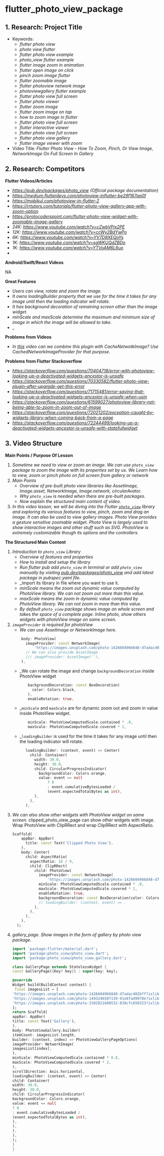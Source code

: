 # flutter_photo_view_package

## 1. Research: Project Title

- Keywords:
    - _flutter photo view_
    - _photo view flutter_
    - _flutter photo view example_
    - _photo_view flutter example_
    - _flutter image zoom in animation_
    - _flutter open image on click_
    - _pinch zoom image flutter_
    - _flutter zoomable image_
    - _flutter photoview network image_
    - _photoviewgallery flutter example_
    - _flutter photo view full screen_
    - _flutter photo viewer_
    - _flutter zoom image_
    - _flutter zoom image on tap_
    - _how to zoom image in flutter_
    - _flutter photo view full screen_
    - _flutter interactive viewer_
    - _flutter photo view full screen_
    - _flutter photo view gallery_
    - _flutter image viewer with zoom_
- Video Title: _Flutter Photo View - How To Zoom, Pinch, Or View Image, NetworkImage On Full Screen In Gallery_


## 2. Research: Competitors

**Flutter Videos/Articles**

- _https://pub.dev/packages/photo_view (Official package documentation)_
- _https://medium.flutterdevs.com/photoview-influtter-be29f167aa0f_
- _https://mobikul.com/photoview-in-flutter-2_
- _https://rrtutors.com/tutorials/flutter-photo-view-gallery-app-with-zoom-option_
- _https://protocoderspoint.com/flutter-photo-view-widget-with-zoomable-image-gallery_
- _24K: https://www.youtube.com/watch?v=cZwbVPix2PE_
- _12K: https://www.youtube.com/watch?v=ccWy2BdYwPo_
- _6K: https://www.youtube.com/watch?v=YV7D8XEQoYs_
- _1K: https://www.youtube.com/watch?v=sgWKUQdZBDo_
- _1K: https://www.youtube.com/watch?v=YTVoAM6L6uo_
- 

**Android/Swift/React Videos**

NA

**Great Features**
- _Users can view, rotate and zoom the image._
- _It owns loadingBuilder property that we use for the time it takes for any image until then the loading indicator will rotate._
- _It has background decoration of remaining screen other than the image widget._
- _minScale and maxScale determine the maximum and minimum size of image in which the image will be allowed to take._
- _

[comment]: <> (- _What is the use of photo_view package in flutter? -> https://medium.flutterdevs.com/photoview-influtter-be29f167aa0f_)

**Problems from Videos**
- _In [this](https://www.youtube.com/watch?v=YV7D8XEQoYs) video can we combine this plugin with CacheNetwotkImage? Use CachedNetworkImageProvider for that purpose._

**Problems from Flutter Stackoverflow**

- _https://stackoverflow.com/questions/70404718/error-with-photoview-looking-up-a-deactivated-widgets-ancestor-is-unsafe_
- _https://stackoverflow.com/questions/70330582/flutter-photo-view-plugin-after-upgrade-get-this-error_
- _https://stackoverflow.com/questions/71715481/error-saying-that-looking-up-a-deactivated-widgets-ancestor-is-unsafe-when-usin_
- _https://stackoverflow.com/questions/61599027/photoview-library-not-being-able-to-zoom-in-zoom-out-of-image_
- _https://stackoverflow.com/questions/72021202/exception-caught-by-widgets-library-when-coming-back-from-a-page_
- _https://stackoverflow.com/questions/72244499/looking-up-a-deactivated-widgets-ancestor-is-unsafe-with-statefullwidget_

## 3. Video Structure

**Main Points / Purpose Of Lesson**

1. _Sometime we need to view or zoom an image. We can use `photo_view` package to zoom the image with its properties set by us. We Learn how to view, zoom or pinch photo on full screen from gallery or network_
2. _Main Points_
    - _Overview of pre-built photo view libraries like AssetImage, Image.asset, NetworkImage, Image.network, circularAvator._
    - _Why `photo_view` is needed when there are pre-built packages._
    - _Now explain the structured main content of video._
3. _In this video lesson, we will be diving into the Flutter [`photo_view`](https://pub.dev/packages/photo_view) library and exploring its various features to view, pinch, zoom and drag an image. It can also be used to view gallery images. Photo View provides a gesture sensitive zoomable widget. Photo View is largely used to show interactive images and other stuff such as SVG. PhotoView is extremely customizable though its options and the controllers._

**The Structured Main Content**
1. _Introduction to `photo_view` Library_
    - _Overview of features and properties_
    - _How to install and setup the library_
   - _Run flutter pub add `photo_view` in terminal or add `photo_view` manually by visiting [pub.dev/packages/photo_view](https://pub.dev/packages/photo_view) and add latest package in pubspec.yaml file._
   - _Import its library in file where you want to use it.
   - _minScale means the zoom out dynamic value computed by PhotoView library. We can not zoom out more than this value._
   - _maxScale means the zoom in dynamic value computed by PhotoView library. We can not zoom in more than this value._
   - _By default `photo_view` package shows image on whole screen and takes the space of a complete page. Inline photo, show others widgets with photoView image on same screen._
2. _`imageProvider` is required for photoView_
   - _We can use AssetImage or NetworkImage here._    
    ``` dart
        body: PhotoView(
          imageProvider: const NetworkImage(
              'https://images.unsplash.com/photo-1426604966848-d7adac402bff?ixlib=rb-4.0.3&ixid=MnwxMjA3fDB8MHxwaG90by1wYWdlfHx8fGVufDB8fHx8&auto=format&fit=crop&w=870&q=80'),
          // We can also provide AssetImage
          /// imageProvider: AssetImage(''),
        ),
   ```
   - _We can rotate the image and change `backgroundDecoration` inside PhotoView widget
   ``` dart
          backgroundDecoration: const BoxDecoration(
            color: Colors.black,
          ),
          enableRotation: true,
   ```
   - _`minScale` and `maxScale` are for dynamic zoom out and zoom in value inside PhotoView widget.
   ``` dart
          minScale: PhotoViewComputedScale.contained * .8,
          maxScale: PhotoViewComputedScale.covered * 2,
   ```
   - _`loadingBuilder` is used for the time it takes for any image until then the loading indicator will rotate.
    ```dart
          loadingBuilder: (context, event) => Center(
            child: Container(
              width: 30.0,
              height: 30.0,
              child: CircularProgressIndicator(
                backgroundColor: Colors.orange,
                value: event == null
                    ? 0
                    : event.cumulativeBytesLoaded /
                    (event.expectedTotalBytes as int),
              ),
            ),
          ),
     ```
3. _We can also show other widgets with PhotoView widget on same screen._
   clipped_photo_view_page can show other widgets with image. Wrap PhotoView with ClipRRect and wrap ClipRRect with AspectRatio.
    ```dart
   Scaffold(
        appBar: AppBar(
          title: const Text('Clipped Photo View'),
        ),
        body: Center(
          child: AspectRatio(
            aspectRatio: 16 / 9,
            child: ClipRRect(
              child: PhotoView(
                imageProvider: const NetworkImage(
                    'https://images.unsplash.com/photo-1426604966848-d7adac402bff?ixlib=rb-4.0.3&ixid=MnwxMjA3fDB8MHxwaG90by1wYWdlfHx8fGVufDB8fHx8&auto=format&fit=crop&w=870&q=80'),
                minScale: PhotoViewComputedScale.contained * .8,
                maxScale: PhotoViewComputedScale.covered * 2,
                enableRotation: true,
                backgroundDecoration: const BoxDecoration(color: Colors.black),
                // loadingBuilder: (context, event) => ,
              ),
            ),
          ),
        ),
      );
    ```
4. _gallery_page. Show images in the form of gallery by photo view package._
    ```dart
    import 'package:flutter/material.dart';
    import 'package:photo_view/photo_view.dart';
    import 'package:photo_view/photo_view_gallery.dart';

    class GalleryPage extends StatelessWidget {
    const GalleryPage({Key? key}) : super(key: key);

    @override
    Widget build(BuildContext context) {
     final imagesList = [
    'https://images.unsplash.com/photo-1426604966848-d7adac402bff?ixlib=rb-4.0.3&ixid=MnwxMjA3fDB8MHxwaG90by1wYWdlfHx8fGVufDB8fHx8&auto=format&fit=crop&w=870&q=80',
    'https://images.unsplash.com/photo-1493246507139-91e8fad9978e?ixlib=rb-4.0.3&ixid=MnwxMjA3fDB8MHxwaG90by1wYWdlfHx8fGVufDB8fHx8&auto=format&fit=crop&w=870&q=80',
    'https://images.unsplash.com/photo-1502021680532-838cfc650323?ixlib=rb-4.0.3&ixid=MnwxMjA3fDB8MHxwaG90by1wYWdlfHx8fGVufDB8fHx8&auto=format&fit=crop&w=871&q=80',
    ];
    return Scaffold(
    appBar: AppBar(
   title: const Text('Gallery'),
    ),
    body: PhotoViewGallery.builder(
    itemCount: imagesList.length,
    builder: (context, index) => PhotoViewGalleryPageOptions(
    imageProvider: NetworkImage(
    imagesList[index],
    ),
    minScale: PhotoViewComputedScale.contained * 0.8,
    maxScale: PhotoViewComputedScale.covered * 2,
    ),
    scrollDirection: Axis.horizontal,
    loadingBuilder: (context, event) => Center(
    child: Container(
    width: 30.0,
    height: 30.0,
    child: CircularProgressIndicator(
    backgroundColor: Colors.orange,
    value: event == null
    ? 0
    : event.cumulativeBytesLoaded /
    (event.expectedTotalBytes as int),
    ),
    ),
    ),
    ),
    );
    }
    }
    ```
